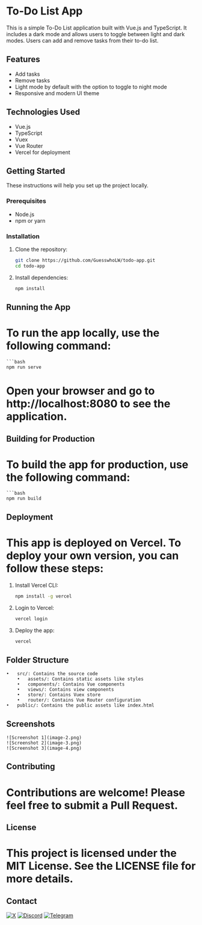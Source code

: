 # To-Do List App

This is a simple To-Do List application built with Vue.js and TypeScript. It includes a dark mode and allows users to toggle between light and dark modes. Users can add and remove tasks from their to-do list.

## Features

- Add tasks
- Remove tasks
- Light mode by default with the option to toggle to night mode
- Responsive and modern UI theme

## Technologies Used

- Vue.js
- TypeScript
- Vuex
- Vue Router
- Vercel for deployment

## Getting Started

These instructions will help you set up the project locally.

### Prerequisites

- Node.js
- npm or yarn

### Installation

1. Clone the repository:

   ```bash
   git clone https://github.com/GuesswhoLW/todo-app.git
   cd todo-app

2.	Install dependencies:

    ```bash
    npm install

## Running the App

# To run the app locally, use the following command:

    ```bash
    npm run serve

# Open your browser and go to http://localhost:8080 to see the application.

## Building for Production

# To build the app for production, use the following command:

    ```bash
    npm run build

## Deployment

# This app is deployed on Vercel. To deploy your own version, you can follow these steps:

1.	Install Vercel CLI:

    ```bash
    npm install -g vercel

2.	Login to Vercel:

    ```bash
    vercel login

3.	Deploy the app:

    ```bash
    vercel

## Folder Structure

	•	src/: Contains the source code
        •	assets/: Contains static assets like styles
        •	components/: Contains Vue components
        •	views/: Contains view components
        •	store/: Contains Vuex store
        •	router/: Contains Vue Router configuration
	•	public/: Contains the public assets like index.html

## Screenshots

    ![Screenshot 1](image-2.png)
    ![Screenshot 2](image-3.png)
    ![Screenshot 3](image-4.png)

## Contributing

# Contributions are welcome! Please feel free to submit a Pull Request.

## License

# This project is licensed under the MIT License. See the LICENSE file for more details.

## Contact

[![X](https://img.shields.io/badge/-guesswholw-000?&logo=x&logoColor=white)](https://twitter.com/guesswholw)
[![Discord](https://img.shields.io/badge/-guesswholw-7289DA?&logo=Discord&logoColor=white)](https://discordapp.com/users/guesswholw)
[![Telegram](https://img.shields.io/badge/-guesswholw-000?&logo=Telegram&logoColor=white)](https://t.me/guesswholw)
